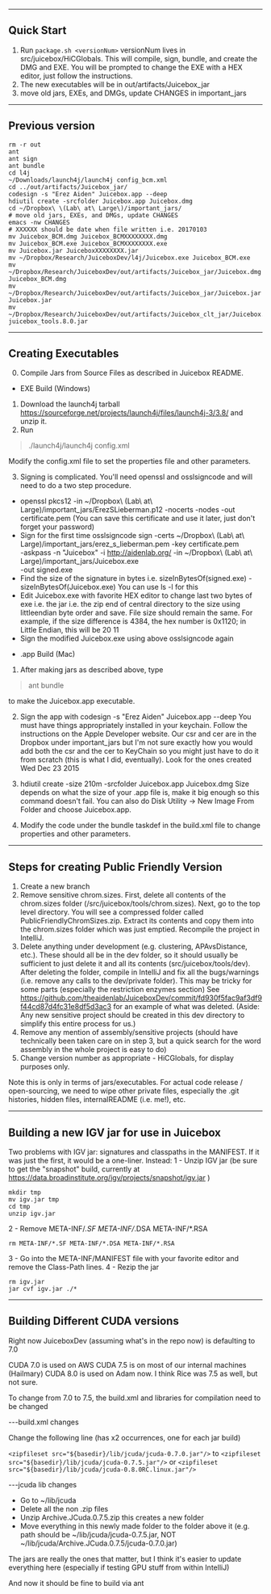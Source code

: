 --------------------
Quick Start
--------------------
1. Run `package.sh <versionNum>`
versionNum lives in src/juicebox/HiCGlobals.
This will compile, sign, bundle, and create the DMG and EXE.
You will be prompted to change the EXE with a HEX editor, just follow
the instructions.
2. The new executables will be in out/artifacts/Juicebox_jar
3. move old jars, EXEs, and DMGs, update CHANGES in important_jars

------------------
Previous version
------------------
```
rm -r out
ant
ant sign
ant bundle
cd l4j
~/Downloads/launch4j/launch4j config_bcm.xml 
cd ../out/artifacts/Juicebox_jar/
codesign -s "Erez Aiden" Juicebox.app --deep
hdiutil create -srcfolder Juicebox.app Juicebox.dmg
cd ~/Dropbox\ \(Lab\ at\ Large\)/important_jars/
# move old jars, EXEs, and DMGs, update CHANGES
emacs -nw CHANGES
# XXXXXX should be date when file written i.e. 20170103
mv Juicebox_BCM.dmg Juicebox_BCMXXXXXXXX.dmg
mv Juicebox_BCM.exe Juicebox_BCMXXXXXXXX.exe
mv Juicebox.jar JuiceboxXXXXXXXX.jar
mv ~/Dropbox/Research/JuiceboxDev/l4j/Juicebox.exe Juicebox_BCM.exe
mv ~/Dropbox/Research/JuiceboxDev/out/artifacts/Juicebox_jar/Juicebox.dmg Juicebox_BCM.dmg
mv ~/Dropbox/Research/JuiceboxDev/out/artifacts/Juicebox_jar/Juicebox.jar Juicebox.jar
mv ~/Dropbox/Research/JuiceboxDev/out/artifacts/Juicebox_clt_jar/Juicebox.jar juicebox_tools.8.0.jar
```


--------------------
Creating Executables 
--------------------

0. Compile Jars from Source Files as described in Juicebox README.

* EXE Build (Windows)

1. Download the launch4j tarball 
   <https://sourceforge.net/projects/launch4j/files/launch4j-3/3.8/> and unzip it.
2. Run 

> ./launch4j/launch4j config.xml

Modify the config.xml file to set the properties file and other parameters.

3. Signing is complicated. You'll need openssl and osslsigncode and will need to do a two step procedure.

  - openssl pkcs12 -in ~/Dropbox\ \(Lab\ at\ Large\)/important_jars/ErezSLieberman.p12 -nocerts -nodes -out certificate.pem
    (You can save this certificate and use it later, just don't forget your password)
  - Sign for the first time
     osslsigncode sign -certs ~/Dropbox\ \(Lab\ at\ Large\)/important_jars/erez_s_lieberman.pem -key certificate.pem \
     -askpass -n "Juicebox" -i http://aidenlab.org/ -in ~/Dropbox\ \(Lab\ at\ Large\)/important_jars/Juicebox.exe \
     -out signed.exe
  - Find the size of the signature in bytes i.e. sizeInBytesOf(signed.exe) - sizeInBytesOf(Juicebox.exe)
    You can use ls -l for this
  - Edit Juicebox.exe with favorite HEX editor to change last two bytes of exe i.e. the jar i.e. the zip end of 
    central directory to the size using littleendian byte order and save.  File size should remain the same.
    For example, if the size difference is 4384, the hex number is 0x1120; in Little Endian, this will be 20 11
  - Sign the modified Juicebox.exe using above osslsigncode again
   

* .app Build (Mac)

1. After making jars as described above, type 

> ant bundle

to make the Juicebox.app executable. 

2. Sign the app with codesign -s "Erez Aiden" Juicebox.app --deep
You must have things appropriately installed in your keychain.  Follow the instructions on the Apple Developer website.  Our csr and cer are in the Dropbox under important_jars but I'm not sure exactly how you would add both the csr and the cer to KeyChain so you might just have to do it from scratch (this is what I did, eventually).  Look for the ones created Wed Dec 23 2015

3. hdiutil create -size 210m -srcfolder Juicebox.app Juicebox.dmg
Size depends on what the size of your .app file is, make it big enough so this command doesn't fail.  You can also do Disk Utility -> New Image From Folder and choose Juicebox.app.

4. Modify the code under the bundle taskdef in the build.xml file to change properties and other parameters.

--------------------
Steps for creating Public Friendly Version
--------------------

1. Create a new branch
2. Remove sensitive chrom.sizes. First, delete all contents of the chrom.sizes folder (/src/juicebox/tools/chrom.sizes). Next, go to the top level directory. You will see a compressed folder called PublicFriendlyChromSizes.zip. Extract its contents and copy them into the chrom.sizes folder which was just emptied. Recompile the project in IntelliJ.
3. Delete anything under development (e.g. clustering, APAvsDistance, etc.). These should all be in the dev folder, so it should usually be sufficient to just delete it and all its contents (src/juicebox/tools/dev). After deleting the folder, compile in IntelliJ and fix all the bugs/warnings (i.e. remove any calls to the dev/private folder). This may be tricky for some parts (especially the restriction enzymes section) See https://github.com/theaidenlab/JuiceboxDev/commit/fd930f5fac9af3df9f44cd87d4fc31e8df5d3ac3 for an example of what was deleted. (Aside: Any new sensitive project should be created in this dev directory to simplify this entire process for us.)
4. Remove any mention of assembly/sensitive projects (should have technically been taken care on in step 3, but a quick search for the word assembly in the whole project is easy to do)
5. Change version number as appropriate - HiCGlobals, for display purposes only.

Note this is only in terms of jars/executables.
For actual code release / open-sourcing, we need to wipe other private files, especially the .git histories, hidden files, internalREADME (i.e. me!), etc.

--------------------
Building a new IGV jar for use in Juicebox
-------------------
Two problems with IGV jar: signatures and classpaths in the MANIFEST.  If it was just the first, it would be a one-liner.  Instead: 
1 - Unzip IGV jar (be sure to get the "snapshot" build, currently at https://data.broadinstitute.org/igv/projects/snapshot/igv.jar )
```
mkdir tmp
mv igv.jar tmp
cd tmp
unzip igv.jar
```
2 - Remove META-INF/*.SF META-INF/*.DSA META-INF/*.RSA
```
rm META-INF/*.SF META-INF/*.DSA META-INF/*.RSA
```
3 - Go into the META-INF/MANIFEST file with your favorite editor and remove the Class-Path lines.
4 - Rezip the jar
```
rm igv.jar
jar cvf igv.jar ./*
```

--------------------
Building Different CUDA versions
--------------------
​​Right now JuiceboxDev (assuming what's in the repo now) is defaulting to 7.0

CUDA 7.0 is used on AWS
CUDA 7.5 is on most of our internal machines (Hailmary)
CUDA 8.0 is used on Adam now.
I think Rice was 7.5 as well, but not sure.


To change from 7.0 to 7.5, the build.xml and 
libraries for compilation need to be changed

---build.xml changes

Change the following line (has x2 occurrences, one for each jar build)

`<zipfileset src="${basedir}/lib/jcuda/jcuda-0.7.0.jar"/>`
to
`<zipfileset src="${basedir}/lib/jcuda/jcuda-0.7.5.jar"/>`
or
`<zipfileset src="${basedir}/lib/jcuda/jcuda-0.8.0RC.linux.jar"/>`

---jcuda lib changes

- Go to ~/lib/jcuda
- Delete all the non .zip files
- Unzip Archive.JCuda.0.7.5.zip
  this creates a new folder
- Move everything in this newly made folder to the folder above it
  (e.g. path should be ~/lib/jcuda/jcuda-0.7.5.jar, NOT ~/lib/jcuda/Archive.JCuda.0.7.5/jcuda-0.7.0.jar)


The jars are really the ones that matter, but I think it's easier to update everything here (especially if testing GPU stuff from within IntelliJ)

​And now it should be fine to build via ant​

